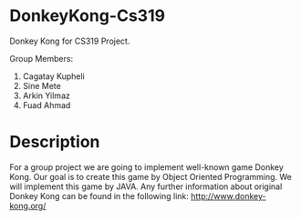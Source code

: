# DonkeyKong-Cs319
Donkey Kong for CS319 Project.

Group Members: 
1. Cagatay Kupheli
2. Sine Mete
3. Arkin Yilmaz
4. Fuad Ahmad

# Description

For a group project we are going to implement well-known game Donkey Kong. Our goal is to create this game by Object Oriented Programming.
We will implement this game by JAVA. Any further information about original Donkey Kong can be found in the following link:
http://www.donkey-kong.org/
